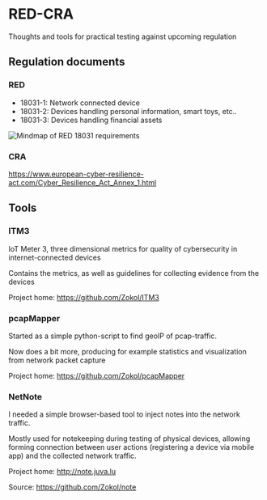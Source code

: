 # RED-CRA
Thoughts and tools for practical testing against upcoming regulation

## Regulation documents

### RED
* 18031-1: Network connected device
* 18031-2: Devices handling personal information, smart toys, etc..
* 18031-3: Devices handling financial assets

![Mindmap of RED 18031 requirements](https://github.com/Zokol/RED-CRA/blob/main/RED%20evaluation.png)

### CRA
https://www.european-cyber-resilience-act.com/Cyber_Resilience_Act_Annex_1.html

## Tools

### ITM3

IoT Meter 3, three dimensional metrics for quality of cybersecurity in internet-connected devices

Contains the metrics, as well as guidelines for collecting evidence from the devices

Project home: https://github.com/Zokol/ITM3

### pcapMapper

Started as a simple python-script to find geoIP of pcap-traffic.

Now does a bit more, producing for example statistics and visualization from network packet capture

Project home: https://github.com/Zokol/pcapMapper

### NetNote

I needed a simple browser-based tool to inject notes into the network traffic.

Mostly used for notekeeping during testing of physical devices, allowing forming connection between user actions (registering a device via mobile app) and the collected network traffic. 

Project home: http://note.juva.lu

Source: https://github.com/Zokol/note
